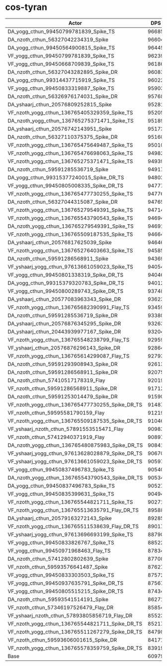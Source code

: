 # cos-tyran
| Actor | DPS | Increase |
|---|:---:|:---:|
|DA_yogg_cthun_99450799781839_Spike_TS|96685|58.55%|
|DA_nzoth_cthun_56327042234319_Spike|96604|58.42%|
|DA_yogg_cthun_99450564900815_Spike_TS|96445|58.16%|
|VF_yogg_cthun_99450799781839_Spike_TS|96239|57.82%|
|VF_yogg_cthun_99450668709839_Spike_TS|96186|57.74%|
|DA_nzoth_cthun_56327043282895_Spike_DR|96083|57.57%|
|DA_yogg_cthun_99314437715919_Spike_TS|96022|57.47%|
|VF_yogg_cthun_99450833319887_Spike_TS|95903|57.27%|
|DA_nzoth_cthun_56326976174031_Spike_DR|95768|57.05%|
|DA_yshaarj_cthun_20576809252815_Spike|95281|56.25%|
|VF_nzoth_yogg_cthun_136765405329359_Spike_TS|95205|56.13%|
|DA_nzoth_yogg_cthun_136765275371471_Spike_TS|95189|56.10%|
|DA_yshaarj_cthun_20576742143951_Spike|95173|56.08%|
|DA_nzoth_cthun_56327110375375_Spike_DR|95160|56.05%|
|VF_nzoth_yogg_cthun_136765475649487_Spike_TS|95010|55.81%|
|VF_nzoth_yogg_cthun_136765476698063_Spike_TS|94982|55.76%|
|VF_nzoth_yogg_cthun_136765275371471_Spike_TS|94939|55.69%|
|DA_nzoth_cthun_59591285536719_Spike|94917|55.66%|
|DA_yogg_cthun_99315377240015_Spike_DR_TS|94803|55.47%|
|VF_yogg_cthun_99450805008335_Spike_DR_TS|94777|55.43%|
|VF_nzoth_yogg_cthun_136765477730255_Spike_TS|94776|55.42%|
|DA_nzoth_cthun_56327044315087_Spike_DR|94765|55.41%|
|VF_nzoth_yogg_cthun_136765279549391_Spike_TS|94714|55.32%|
|VF_nzoth_yogg_cthun_136765543790543_Spike_TS|94694|55.29%|
|DA_nzoth_yogg_cthun_136765279549391_Spike_TS|94691|55.28%|
|VF_nzoth_yogg_cthun_136765509187535_Spike_TS|94664|55.24%|
|DA_yshaarj_cthun_20576817625039_Spike|94646|55.21%|
|VF_nzoth_yogg_cthun_136765276403663_Spike_TS|94585|55.11%|
|DA_nzoth_cthun_59591286568911_Spike|94369|54.76%|
|VF_yshaarj_yogg_cthun_97613661059023_Spike_TS|94054|54.24%|
|VF_yogg_cthun_99450801338319_Spike_DR_TS|94046|54.23%|
|DA_yogg_cthun_99315379320783_Spike_DR_TS|94012|54.17%|
|VF_yogg_cthun_99450800289743_Spike_DR_TS|93748|53.74%|
|DA_yshaarj_cthun_20577083963343_Spike_DR|93623|53.53%|
|VF_nzoth_yogg_cthun_136765682390991_Flay_TS|93459|53.26%|
|DA_nzoth_cthun_59591285536719_Spike_DR|93380|53.13%|
|DA_yshaarj_cthun_20576876345295_Spike_DR|93263|52.94%|
|DA_yshaarj_cthun_20443939977167_Spike_DR|93204|52.85%|
|VF_nzoth_yogg_cthun_136765548238799_Flay_TS|92959|52.44%|
|VF_yshaarj_cthun_20576876296143_Spike_DR|92864|52.29%|
|VF_nzoth_yogg_cthun_136765614299087_Flay_TS|92793|52.17%|
|DA_nzoth_cthun_59591293908943_Spike_DR|92613|51.88%|
|DA_nzoth_cthun_59591286568911_Spike_DR|92075|50.99%|
|DA_nzoth_cthun_57410517178319_Flay|92019|50.90%|
|VF_nzoth_cthun_59591286568911_Spike_DR|91712|50.40%|
|DA_nzoth_cthun_59591253014479_Spike_DR|91590|50.20%|
|VF_nzoth_yogg_cthun_136765477730255_Spike_DR_TS|91487|50.03%|
|VF_nzoth_cthun_59595581790159_Flay|91219|49.59%|
|VF_nzoth_yogg_cthun_136765509187535_Spike_DR_TS|91046|49.31%|
|VF_yshaarj_nzoth_cthun_57891553515471_Flay|90983|49.20%|
|VF_nzoth_cthun_57412940371919_Flay|90897|49.06%|
|DA_nzoth_yogg_cthun_136765480875983_Spike_DR_TS|90841|48.97%|
|VF_yshaarj_yogg_cthun_97613628028879_Spike_DR_TS|90670|48.69%|
|VF_yshaarj_yogg_cthun_97613661059023_Spike_DR_TS|90597|48.57%|
|VF_yogg_cthun_99450837496783_Spike_TS|90540|48.48%|
|DA_nzoth_yogg_cthun_136765543790543_Spike_DR_TS|90534|48.47%|
|DA_yogg_cthun_99450837496783_Spike_TS|90527|48.46%|
|VF_yogg_cthun_99450835399631_Spike_TS|90494|48.40%|
|VF_nzoth_yogg_cthun_136765544821711_Spike_TS|90271|48.04%|
|VF_nzoth_yogg_cthun_136765513635791_Flay_DR_TS|89588|46.92%|
|DA_yshaarj_cthun_20579163272143_Spike|89285|46.42%|
|VF_nzoth_yogg_cthun_136765511538639_Flay_DR_TS|89017|45.98%|
|VF_yshaarj_yogg_cthun_97613696693199_Spike_TS|88790|45.61%|
|VF_yogg_cthun_99450833826767_Spike_TS|88522|45.17%|
|VF_yogg_cthun_99450971968463_Flay_TS|87834|44.04%|
|DA_nzoth_cthun_57412802802639_Spike|87708|43.83%|
|VF_nzoth_cthun_59593576641487_Spike|87627|43.70%|
|VF_yogg_cthun_99450833303503_Spike_TS|87572|43.61%|
|VF_yogg_cthun_99450937635791_Spike_DR_TS|87567|43.60%|
|VF_yogg_cthun_99450805515215_Spike_DR_TS|87434|43.38%|
|DA_nzoth_cthun_59593541514191_Spike|86271|41.48%|
|VF_nzoth_cthun_57346197526479_Flay_DR|85854|40.79%|
|VF_yshaarj_nzoth_cthun_57893805856719_Flay_DR|85523|40.25%|
|VF_nzoth_yogg_cthun_136765544821711_Spike_DR_TS|85217|39.75%|
|VF_nzoth_yogg_cthun_136765511267279_Spike_DR_TS|84798|39.06%|
|VF_nzoth_cthun_59593606001615_Spike_DR|84171|38.03%|
|VF_nzoth_yogg_cthun_136765578359759_Spike_DR_TS|83919|37.62%|
|Base|60979|0.00%|
